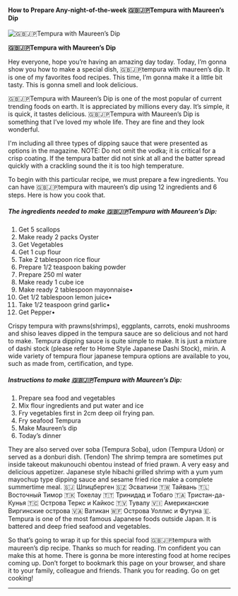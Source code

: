             

#### How to Prepare Any-night-of-the-week 🇬🇧🇯🇵Tempura with Maureen’s Dip

![🇬🇧🇯🇵Tempura with Maureen’s Dip](https://img-global.cpcdn.com/recipes/2b92923f84ef6c40/751x532cq70/%f0%9f%87%ac%f0%9f%87%a7%f0%9f%87%af%f0%9f%87%b5tempura-with-maureens-dip-recipe-main-photo.jpg)

**🇬🇧🇯🇵Tempura with Maureen’s Dip**

Hey everyone, hope you’re having an amazing day today. Today, I’m gonna show you how to make a special dish, 🇬🇧🇯🇵tempura with maureen’s dip. It is one of my favorites food recipes. This time, I’m gonna make it a little bit tasty. This is gonna smell and look delicious.

🇬🇧🇯🇵Tempura with Maureen’s Dip is one of the most popular of current trending foods on earth. It is appreciated by millions every day. It’s simple, it is quick, it tastes delicious. 🇬🇧🇯🇵Tempura with Maureen’s Dip is something that I’ve loved my whole life. They are fine and they look wonderful.

I'm including all three types of dipping sauce that were presented as options in the magazine. NOTE: Do not omit the vodka; it is critical for a crisp coating. If the tempura batter did not sink at all and the batter spread quickly with a crackling sound the it is too high temperature.

To begin with this particular recipe, we must prepare a few ingredients. You can have 🇬🇧🇯🇵tempura with maureen’s dip using 12 ingredients and 6 steps. Here is how you cook that.

##### The ingredients needed to make 🇬🇧🇯🇵Tempura with Maureen’s Dip:

1.  Get 5 scallops
2.  Make ready 2 packs Oyster
3.  Get Vegetables
4.  Get 1 cup flour
5.  Take 2 tablespoon rice flour
6.  Prepare 1/2 teaspoon baking powder
7.  Prepare 250 ml water
8.  Make ready 1 cube ice
9.  Make ready 2 tablespoon mayonnaise•
10.  Get 1/2 tablespoon lemon juice•
11.  Take 1/2 teaspoon grind garlic•
12.  Get Pepper•

Crispy tempura with prawns(shrimps), eggplants, carrots, enoki mushrooms and shiso leaves dipped in the tempura sauce are so delicious and not hard to make. Tempura dipping sauce is quite simple to make. It is just a mixture of dashi stock (please refer to Home Style Japanese Dashi Stock), mirin. A wide variety of tempura flour japanese tempura options are available to you, such as made from, certification, and type.

##### Instructions to make 🇬🇧🇯🇵Tempura with Maureen’s Dip:

1.  Prepare sea food and vegetables
2.  Mix flour ingredients and put water and ice
3.  Fry vegetables first in 2cm deep oil frying pan.
4.  Fry seafood Tempura
5.  Make Maureen’s dip
6.  Today’s dinner

They are also served over soba (Tempura Soba), udon (Tempura Udon) or served as a donburi dish. (Tendon) The shrimp tempra are sometimes put inside takeout makunouchi obentou instead of fried prawn. A very easy and delicious appetizer. Japanese style hibachi grilled shrimp with a yum yum mayochup type dipping sauce and sesame fried rice make a complete summertime meal. 🇸🇯 Шпицберген 🇸🇿 Эсватини 🇹🇼 Тайвань 🇹🇱 Восточный Тимор 🇹🇰 Токелау 🇹🇹 Тринидад и Тобаго 🇹🇦 Тристан-да-Кунья 🇹🇨 Острова Теркс и Кайкос 🇹🇻 Тувалу 🇻🇮 Американские Виргинские острова 🇻🇦 Ватикан 🇼🇫 Острова Уоллис и Футуна 🇪. Tempura is one of the most famous Japanese foods outside Japan. It is battered and deep fried seafood and vegetables.

So that’s going to wrap it up for this special food 🇬🇧🇯🇵tempura with maureen’s dip recipe. Thanks so much for reading. I’m confident you can make this at home. There is gonna be more interesting food at home recipes coming up. Don’t forget to bookmark this page on your browser, and share it to your family, colleague and friends. Thank you for reading. Go on get cooking!

* * *